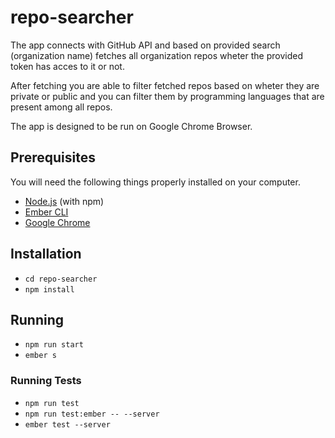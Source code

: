 # repo-searcher

The app connects with GitHub API and based on provided search (organization name) fetches all organization repos wheter the provided token has acces to it or not.

After fetching you are able to filter fetched repos based on wheter they are private or public and you can filter them by programming languages that are present among all repos.

The app is designed to be run on Google Chrome Browser.

## Prerequisites

You will need the following things properly installed on your computer.

- [Node.js](https://nodejs.org/) (with npm)
- [Ember CLI](https://cli.emberjs.com/release/)
- [Google Chrome](https://google.com/chrome/)

## Installation

- `cd repo-searcher`
- `npm install`

## Running

- `npm run start`
- `ember s`

### Running Tests

- `npm run test`
- `npm run test:ember -- --server`
- `ember test --server`

